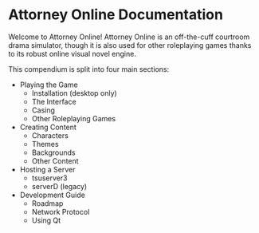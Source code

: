 # Attorney Online Documentation

Welcome to Attorney Online! Attorney Online is an off-the-cuff courtroom drama simulator, though it is also used for other roleplaying games thanks to its robust online visual novel engine.

This compendium is split into four main sections:
 
 - Playing the Game
   - Installation (desktop only)
   - The Interface
   - Casing
   - Other Roleplaying Games
 - Creating Content
   - Characters
   - Themes
   - Backgrounds
   - Other Content
 - Hosting a Server
   - tsuserver3
   - serverD (legacy)
 - Development Guide
   - Roadmap
   - Network Protocol
   - Using Qt

